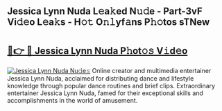 ## Jessica Lynn Nuda L𝚎a𝚔ed N𝚞𝚍e - Part-3vF Vi𝚍𝚎o L𝚎a𝚔s - H𝚘𝚝 O𝚗𝚕yf𝚊ns P𝚑𝚘tos sTNew

# <h2><a href="http://kf169c.oniu.top/?m=Jessica+Lynn+Nuda">🔗👉 🔴 Jessica Lynn Nuda P𝚑ot𝚘𝚜 V𝚒d𝚎o</a></h2>

[![Jessica Lynn Nuda Nu𝚍e𝚜](https://i.imgur.com/0qMVB7G.gif)](http://kf169c.oniu.top/?m=Jessica+Lynn+Nuda)
Online creator and multimedia entertainer Jessica Lynn Nuda, acclaimed for distributing dance and lifestyle knowledge through popular dance routines and brief clips. Extraordinary entertainer Jessica Lynn Nuda, famed for their exceptional skills and accomplishments in the world of amusement.  
